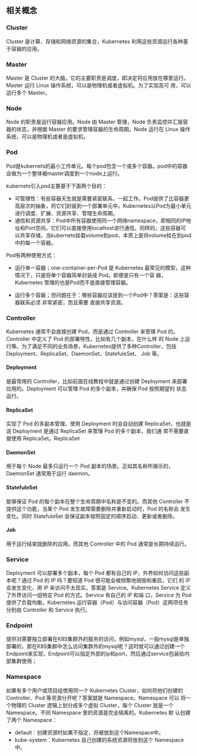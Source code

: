 ## 相关概念
### Cluster
Cluster 是计算、存储和网络资源的集合，Kubernetes 利用这些资源运行各种基于容器的应用。

### Master
Master 是 Cluster 的大脑，它的主要职责是调度，即决定将应用放在哪里运行。Master 运行 Linux 操作系统，可以是物理机或者虚拟机。为了实现高可
用，可以运行多个 Master。

### Node
Node 的职责是运行容器应用。Node 由 Master 管理，Node 负责监控并汇报容器的状态，并根据 Master 的要求管理容器的生命周期。Node 运行在 Linux
操作系统，可以是物理机或者是虚拟机。

### Pod
Pod是kubernets的最小工作单元。每个pod包含一个或多个容器。pod中的容器会做为一个整体被master调度到一个node上运行。

kubernets引入pod主要基于下面两个目的：
- 可管理性：有些容器天生就是需要紧密联系，一起工作。Pod提供了比容器更高层次的抽象，将它们封装到一个部署单元中。Kubernetes以Pod为最小单元
  进行调度、扩展、资源共享、管理生命周期。
- 通信和资源共享：Pod中所有容器使用同一个网络namespace，即相同的IP地址和Port空间。它们可以直接使用localhost进行通信。同样的，这些容器可
  以共享存储，当kubernets挂载volume到pod，本质上是将volume挂在到pod中的每一个容器。

Pod有两种使用方式：
- 运行单一容器；one-container-per-Pod 是 Kubernetes 最常见的模型，这种情况下，只是将单个容器简单封装成 Pod。即便是只有一个容
  器，Kubernetes 管理的也是Pod而不是直接管理容器。

- 运行多个容器；但问题在于：哪些容器应该放到一个Pod中？答案是：这些容器联系必须 非常紧密，而且需要 直接共享资源。

### Controller
Kubernetes 通常不会直接创建 Pod，而是通过 Controller 来管理 Pod 的。Controller 中定义了 Pod 的部署特性，比如有几个副本，在什么样
的 Node 上运行等。为了满足不同的业务场景，Kubernetes提供了多种Controller，包括 Deployment、ReplicaSet、DaemonSet、StatefuleSet、
Job 等。 

#### Deployment
是最常用的 Controller，比如前面在线教程中就是通过创建 Deployment 来部署应用的。Deployment 可以管理 Pod 的多个副本，并确保 Pod 按照期望的
状态运行。

#### ReplicaSet
实现了 Pod 的多副本管理。使用 Deployment 时会自动创建 ReplicaSet，也就是说 Deployment 是通过 ReplicaSet 来管理 Pod 的多个副本，我们通
常不需要直接使用 ReplicaSet。ReplicaSet

#### DaemonSet
用于每个 Node 最多只运行一个 Pod 副本的场景。正如其名称所揭示的，DaemonSet 通常用于运行 daemon。

#### StatefuleSet
能够保证 Pod 的每个副本在整个生命周期中名称是不变的。而其他 Controller 不提供这个功能，当某个 Pod 发生故障需要删除并重新启动时，Pod 的名称会
发生变化。同时 StatefuleSet 会保证副本按照固定的顺序启动、更新或者删除。

#### Job
用于运行结束就删除的应用。而其他 Controller 中的 Pod 通常是长期持续运行。

### Service
Deployment 可以部署多个副本，每个 Pod 都有自己的 IP，外界如何访问这些副本呢？通过 Pod 的 IP 吗？要知道 Pod 很可能会被频繁地销毁和重启，它们
的 IP 会发生变化，用 IP 来访问不太现实。答案是 Service。Kubernetes Service 定义了外界访问一组特定 Pod 的方式。Service 有自己的 IP 和端
口，Service 为 Pod 提供了负载均衡。Kubernetes 运行容器（Pod）与访问容器（Pod）这两项任务分别由 Controller 和 Service 执行。

### Endpoint
提供对需要独立部署在K8S集群外的服务的访问，例如mysql，一般mysql是单独部署的，那在K8S集群中怎么访问集群外的mysql呢？这时就可以通过创建一个
Endpoint来实现，Endpoint可以指定外部的ip和port，然后通过service包装给内部集群使用；

### Namespace
如果有多个用户或项目组使用同一个 Kubernetes Cluster，如何将他们创建的 Controller、Pod 等资源分开呢？答案就是 Namespace。Namespace 可以
将一个物理的 Cluster 逻辑上划分成多个虚拟 Cluster，每个 Cluster 就是一个 Namespace。不同 Namespace 里的资源是完全隔离的。Kubernetes 默
认创建了两个 Namespace：

- default：创建资源时如果不指定，将被放到这个Namespace中。
- kube-system：Kubernetes 自己创建的系统资源将放到这个 Namespace 中。